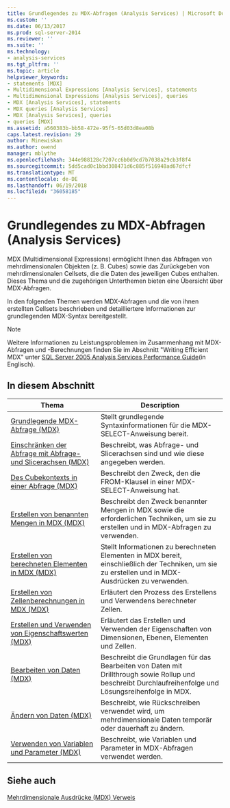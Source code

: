 ```yaml
---
title: Grundlegendes zu MDX-Abfragen (Analysis Services) | Microsoft Docs
ms.custom: ''
ms.date: 06/13/2017
ms.prod: sql-server-2014
ms.reviewer: ''
ms.suite: ''
ms.technology:
- analysis-services
ms.tgt_pltfrm: ''
ms.topic: article
helpviewer_keywords:
- statements [MDX]
- Multidimensional Expressions [Analysis Services], statements
- Multidimensional Expressions [Analysis Services], queries
- MDX [Analysis Services], statements
- MDX queries [Analysis Services]
- MDX [Analysis Services], queries
- queries [MDX]
ms.assetid: a560383b-bb58-472e-95f5-65d03d8ea08b
caps.latest.revision: 29
author: Minewiskan
ms.author: owend
manager: mblythe
ms.openlocfilehash: 344e988128c7207cc6b0d9cd7b7038a29cb3f8f4
ms.sourcegitcommit: 5dd5cad0c1bbd308471d6c885f516948ad67dfcf
ms.translationtype: MT
ms.contentlocale: de-DE
ms.lasthandoff: 06/19/2018
ms.locfileid: "36058185"
---
```

# <a name="mdx-query-fundamentals-analysis-services"></a>Grundlegendes zu MDX-Abfragen (Analysis Services)
  MDX (Multidimensional Expressions) ermöglicht Ihnen das Abfragen von mehrdimensionalen Objekten (z. B. Cubes) sowie das Zurückgeben von mehrdimensionalen Cellsets, die die Daten des jeweiligen Cubes enthalten. Dieses Thema und die zugehörigen Unterthemen bieten eine Übersicht über MDX-Abfragen.  
  
 In den folgenden Themen werden MDX-Abfragen und die von ihnen erstellten Cellsets beschrieben und detailliertere Informationen zur grundlegenden MDX-Syntax bereitgestellt.  
  
> [!NOTE]  
>  Weitere Informationen zu Leistungsproblemen im Zusammenhang mit MDX-Abfragen und -Berechnungen finden Sie im Abschnitt "Writing Efficient MDX" unter [SQL Server 2005 Analysis Services Performance Guide](http://go.microsoft.com/fwlink/?LinkId=81621)(in Englisch).  
  
## <a name="in-this-section"></a>In diesem Abschnitt  
  
|Thema|Description|  
|-----------|-----------------|  
|[Grundlegende MDX-Abfrage &#40;MDX&#41;](mdx-query-the-basic-query.md)|Stellt grundlegende Syntaxinformationen für die MDX-SELECT-Anweisung bereit.|  
|[Einschränken der Abfrage mit Abfrage- und Slicerachsen &#40;MDX&#41;](mdx-query-and-slicer-axes-restricting-the-query.md)|Beschreibt, was Abfrage- und Slicerachsen sind und wie diese angegeben werden.|  
|[Des Cubekontexts in einer Abfrage &#40;MDX&#41;](establishing-cube-context-in-a-query-mdx.md)|Beschreibt den Zweck, den die FROM-Klausel in einer MDX-SELECT-Anweisung hat.|  
|[Erstellen von benannten Mengen in MDX &#40;MDX&#41;](mdx-named-sets-building-named-sets.md)|Beschreibt den Zweck benannter Mengen in MDX sowie die erforderlichen Techniken, um sie zu erstellen und in MDX-Abfragen zu verwenden.|  
|[Erstellen von berechneten Elementen in MDX &#40;MDX&#41;](mdx-calculated-members-building-calculated-members.md)|Stellt Informationen zu berechneten Elementen in MDX bereit, einschließlich der Techniken, um sie zu erstellen und in MDX-Ausdrücken zu verwenden.|  
|[Erstellen von Zellenberechnungen in MDX &#40;MDX&#41;](../../multidimensional-models-olap-logical-cube-objects/calculations.md)|Erläutert den Prozess des Erstellens und Verwendens berechneter Zellen.|  
|[Erstellen und Verwenden von Eigenschaftswerten &#40;MDX&#41;](../../creating-and-using-property-values-mdx.md)|Erläutert das Erstellen und Verwenden der Eigenschaften von Dimensionen, Ebenen, Elementen und Zellen.|  
|[Bearbeiten von Daten &#40;MDX&#41;](mdx-data-manipulation-manipulating-data.md)|Beschreibt die Grundlagen für das Bearbeiten von Daten mit Drillthrough sowie Rollup und beschreibt Durchlaufreihenfolge und Lösungsreihenfolge in MDX.|  
|[Ändern von Daten &#40;MDX&#41;](mdx-data-modification-modifying-data.md)|Beschreibt, wie Rückschreiben verwendet wird, um mehrdimensionale Daten temporär oder dauerhaft zu ändern.|  
|[Verwenden von Variablen und Parameter &#40;MDX&#41;](using-variables-and-parameters-mdx.md)|Beschreibt, wie Variablen und Parameter in MDX-Abfragen verwendet werden.|  
  
## <a name="see-also"></a>Siehe auch  
 [Mehrdimensionale Ausdrücke &#40;MDX&#41; Verweis](/sql/mdx/multidimensional-expressions-mdx-reference)  
  
  
